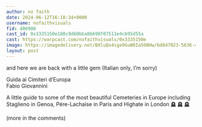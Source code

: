```yaml
---
author: no faith
date: 2024-06-12T16:18:34+0000
username: nofaithvisuals
fid: 406908
cast_id: 0x3335150e180c9d60bba8b698f07511e4c695d55a
cast: https://warpcast.com/nofaithvisuals/0x3335150e
image: https://imagedelivery.net/BXluQx4ige9GuW0Ia56BHw/bd847023-5636-4bcc-81ad-3c62c557fb00/original
layout: post
---
```

and here we are back with a little gem (Italian only, I’m sorry)   
  
Guida ai Cimiteri d’Europa  
Fabio Giovannini  
  
A little guide to some of the most beautiful Cemeteries in Europe including Staglieno in Genoa, Pére-Lachaise in Paris and Highate in London  🪦 🪦 🪦  
  
(more in the comments)  

<img src='https://imagedelivery.net/BXluQx4ige9GuW0Ia56BHw/bd847023-5636-4bcc-81ad-3c62c557fb00/original' alt='' referrerpolicy='no-referrer'/>